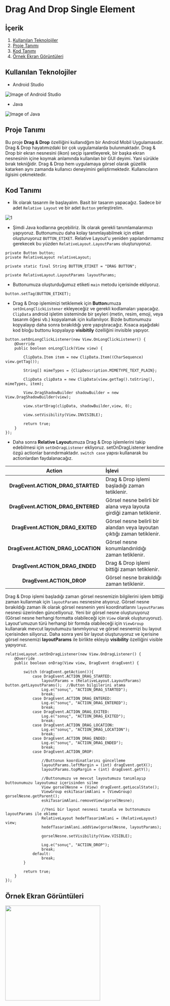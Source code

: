 # Drag And Drop Single Element

## İçerik

1. [Kullanılan Teknolojiler](https://github.com/mehmetaydintr/Drag_And_Drop_Single_Element/blob/main/README.md#kullan%C4%B1lan-teknolojiler)
2. [Proje Tanımı](https://github.com/mehmetaydintr/Drag_And_Drop_Single_Element/blob/main/README.md#proje-tan%C4%B1m%C4%B1)
3. [Kod Tanımı](https://github.com/mehmetaydintr/Drag_And_Drop_Single_Element/blob/main/README.md#kod-tan%C4%B1m%C4%B1)
4. [Örnek Ekran Görüntüleri](https://github.com/mehmetaydintr/Drag_And_Drop_Single_Element/blob/main/README.md#%C3%B6rnek-ekran-g%C3%B6r%C3%BCnt%C3%BCleri)


## Kullanılan Teknolojiler

  + Android Studio

![Image of Android Studio](https://www.xda-developers.com/files/2017/04/android-studio-logo.png)

  + Java

![Image of Java](https://yazilimamelesi.files.wordpress.com/2013/03/java_logo.jpg)


## Proje Tanımı

Bu proje **Drag & Drop** özelliğini kullanıdğım bir Android Mobil Uygulamasıdır. Drag & Drop hayatımızdaki bir çok uygulamalarda bulunmaktadır. Drag & Drop bir ekran nesnesini (ikon) seçip işaretleyerek, bir başka ekran nesnesinin içine koymak anlamında kullanılan bir GUI deyimi. Yani sürükle bırak tekniğidir. Drag & Drop hem uygulamaya görsel olarak güzellik katarken aynı zamanda kullanıcı deneyimini geliştirmektedir. Kullanıcıların ilgisini çekmektedir.

## Kod Tanımı

+ İlk olarak tasarım ile başlayalım. Basit bir tasarım yapacağız. Sadece bir adet `Relative Layout` ve bir adet `Button` yerleştirelim.

![1](https://user-images.githubusercontent.com/37263322/118358458-7ef30400-b587-11eb-90a6-def814dde5fd.png)

+ Şimdi Java kodlarına geçebiliriz. İlk olarak gerekli tanımlamalarımızı yapıyoruz. Buttonumuzu daha kolay tanımlayabilmek için etiket oluşturuyoruz `BUTTON_ETIKET`. Relative Layout'u yeniden yapılandırmamız gerekecek bu yüzden `RelativeLayout.LayoutParams` oluşturuyoruz.

```
private Button button;
private RelativeLayout relativeLayout;

private static final String BUTTON_ETIKET = "DRAG BUTTON";

private RelativeLayout.LayoutParams layoutParams;
```

+ Buttonumuza oluşturduğumuz etiketi `main` metodu içerisinde ekliyoruz.

```
button.setTag(BUTTON_ETIKET);
```

+ Drag & Drop işlemimizi tetiklemek için **Button**umuza `setOnLongClickListener` ekleyeceğiz ve gerekli kodlamaları yapacağız. `ClipData` android işletim sisteminde bir şeyleri (metin, resim, emoji, veya tasarım öğesi vb.) kopyalamak için kullanılıyor. Bizde buttonumuzu kopyalayıp daha sonra bırakıldığı yere yapıştıracağız. Kısaca aşağıdaki kod bloğu buttonu kopyalayıp **visibitily** özelliğini invisible yapıyor.

```
button.setOnLongClickListener(new View.OnLongClickListener() {
    @Override
    public boolean onLongClick(View view) {

        ClipData.Item item = new ClipData.Item((CharSequence) view.getTag());

        String[] mimeTypes = {ClipDescription.MIMETYPE_TEXT_PLAIN};

        ClipData clipData = new ClipData(view.getTag().toString(), mimeTypes, item);

        View.DragShadowBuilder shadowBuilder = new View.DragShadowBuilder(view);

        view.startDrag(clipData, shadowBuilder,view, 0);

        view.setVisibility(View.INVISIBLE);

        return true;
    }
});
```

+ Daha sonra **Relative Layout**umuza  Drag & Drop işlemlerini takip edebilmesi için `setOnDragListener` ekliyoruz. setOnDragListener kendine özgü actionlar barındırmaktadır. `switch case` yapısı kullanarak bu actionlardan faydalanacağız.

| Action | İşlevi |
|    :---:     |     :---       |
| **DragEvent.ACTION_DRAG_STARTED** | Drag & Drop işlemi başladığı zaman tetiklenir. |
| **DragEvent.ACTION_DRAG_ENTERED** | Görsel nesne belirli bir alana veya layouta girdiği zaman tetiklenir. |
| **DragEvent.ACTION_DRAG_EXITED** | Görsel nesne belirli bir alandan veya layoutan çıktığı zaman tetiklenir. |
| **DragEvent.ACTION_DRAG_LOCATION** | Görsel nesne konumlandırıldığı zaman tetiklenir. |
| **DragEvent.ACTION_DRAG_ENDED** | Drag & Drop işlemi bittiği zaman tetiklenir. |
| **DragEvent.ACTION_DROP** | Görsel nesne bırakıldığı zaman tetiklenir. |

Drag & Drop işlemi başladığı zaman görsel nesnemizin bilgilerini işlem bittiği zaman kullanmak için `layoutParams` nesnesine atıyoruz. Görsel nesne bırakıldığı zaman ilk olarak görsel nesnenin yeni koordinatlarını `layoutParams` nesnesi üzerinden güncelliyoruz. Yeni bir görsel nesne oluşturuyoruz (Görsel nesne herhangi formatta olabileceği için `View` olarak oluşturuyoruz). Layout'umuzun türü herhangi bir formda olabileceği için `ViewGroup` kullanarak mevcut layoutumuzu tanımlıyoruz ve görsel nesnemizi bu layout içerisinden siliyoruz. Daha sonra yeni bir layout oluşturuyoruz ve içerisine görsel nesnemizi **layoutParams** ile birlikte ekleyip **visibility** özelliğini visible yapıyoruz.

```
relativeLayout.setOnDragListener(new View.OnDragListener() {
    @Override
    public boolean onDrag(View view, DragEvent dragEvent) {

        switch (dragEvent.getAction()){
            case DragEvent.ACTION_DRAG_STARTED:
                layoutParams = (RelativeLayout.LayoutParams) button.getLayoutParams();  //Button bilgilerini atama
                Log.e("sonuç", "ACTION_DRAG_STARTED");
                break;
            case DragEvent.ACTION_DRAG_ENTERED:
                Log.e("sonuç", "ACTION_DRAG_ENTERED");
                break;
            case DragEvent.ACTION_DRAG_EXITED:
                Log.e("sonuç", "ACTION_DRAG_EXITED");
                break;
            case DragEvent.ACTION_DRAG_LOCATION:
                Log.e("sonuç", "ACTION_DRAG_LOCATION");
                break;
            case DragEvent.ACTION_DRAG_ENDED:
                Log.e("sonuç", "ACTION_DRAG_ENDED");
                break;
            case DragEvent.ACTION_DROP:
                
                //Buttonun koordinatlarını güncelleme
                layoutParams.leftMargin = (int) dragEvent.getX();
                layoutParams.topMargin = (int) dragEvent.getY();

                //Buttonumuzu ve mevcut layoutumuzu tanımlayıp buttounumuzu layoutumuz içerisinden silme
                View gorselNesne = (View) dragEvent.getLocalState();
                ViewGroup eskiTasarimAlani = (ViewGroup) gorselNesne.getParent();
                eskiTasarimAlani.removeView(gorselNesne);
                
                //Yeni bir layout nesnesi tanımla ve buttonumuzu layoutParams ile ekleme
                RelativeLayout hedefTasarimAlani = (RelativeLayout) view;
                hedefTasarimAlani.addView(gorselNesne, layoutParams);

                gorselNesne.setVisibility(View.VISIBLE);

                Log.e("sonuç", "ACTION_DROP");
                break;
            default:
                break;
        }

        return true;
    }
});
```

## Örnek Ekran Görüntüleri

<img src="https://user-images.githubusercontent.com/37263322/118359664-2e7ea500-b58d-11eb-9c26-10582af6fd47.gif" width="300">

